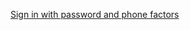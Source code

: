 [Sign in with password and phone factors](/docs/guides/oie-embedded-sdk-use-case-sign-in-pwd-phone/java/main/)
